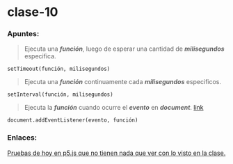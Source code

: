 # clase-10
### Apuntes:
>Ejecuta una ***función***, luego de esperar una cantidad de ***milisegundos*** especifica.

    setTimeout(función, milisegundos)

>Ejecuta una ***función*** continuamente cada ***milisegundos*** especificos.

    setInterval(función, milisegundos)

>Ejecuta la ***función*** cuando ocurre el ***evento*** en ***document***. [link](https://www.w3schools.com/jsref/met_document_addeventlistener.asp)

    document.addEventListener(evento, función)

### Enlaces:
[Pruebas de hoy en p5.js que no tienen nada que ver con lo visto en la clase.](https://editor.p5js.org/benjaminrivasm/sketches/UuLZ9ipbz)
